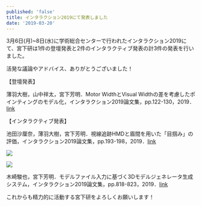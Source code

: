```yaml
---
published: 'false'
title: インタラクション2019にて発表しました
date: '2019-03-20'
---
```

3月6日(月)~8日(水)に学術総合センターで行われたインタラクション2019にて、宮下研は1件の登壇発表と2件のインタラクティブ発表の計3件の発表を行いました。

活発な議論やアドバイス、ありがとうございました！

【登壇発表】

薄羽大樹，山中祥太，宮下芳明．Motor WidthとVisual Widthの差を考慮したポインティングのモデル化，インタラクション2019論文集，pp.122-130，2019．[link](https://research.miyashita.com/papers/D214)

【インタラクティブ発表】

池田沙厘奈，薄羽大樹，宮下芳明．視線追跡HMDと眉間を用いた「目掴み」の評価，インタラクション2019論文集，pp.193-198，2019．[link](https://research.miyashita.com/papers/D215)

![](https://lh3.googleusercontent.com/-CCGoniy5cp8/XIF1v0EBJtI/AAAAAAAAL3c/SNJTae8XhyY1ZbZo6uPNzK8r8hZ07XFAQCE0YBhgL/_DSC9695.JPG)

![](https://lh3.googleusercontent.com/-JM7XJyjbeqc/XIF1v7GFu3I/AAAAAAAAL3U/exfg26-zl-ACiMjR-MfA1DN7hwGSSafJwCE0YBhgL/_DSC9734.JPG)

木崎駿也，宮下芳明．モデルファイル入力に基づく3Dモデルジェネレータ生成システム，インタラクション2019論文集，pp.818-823，2019．[link](https://research.miyashita.com/papers/D216)

これからも精力的に活動する宮下研をよろしくお願いします！
